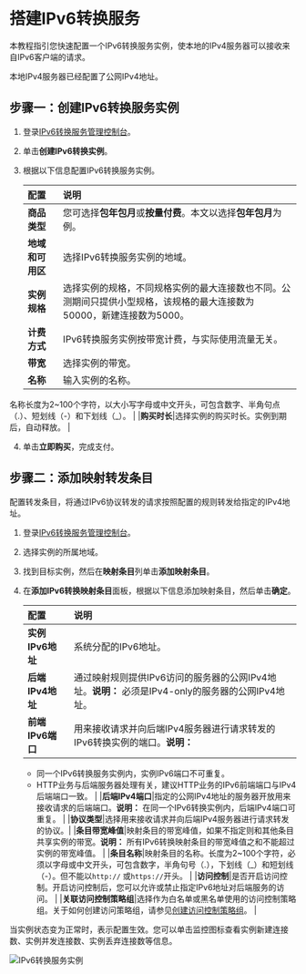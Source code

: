 # 搭建IPv6转换服务

本教程指引您快速配置一个IPv6转换服务实例，使本地的IPv4服务器可以接收来自IPv6客户端的请求。

本地IPv4服务器已经配置了公网IPv4地址。

## 步骤一：创建IPv6转换服务实例

1.  登录[IPv6转换服务管理控制台](https://ipv6trans.console.aliyun.com/instances/cn-hangzhou)。

2.  单击**创建IPv6转换实例**。

3.  根据以下信息配置IPv6转换服务实例。

    |配置|说明|
    |:-|:-|
    |**商品类型**|您可选择**包年包月**或**按量付费**。本文以选择**包年包月**为例。 |
    |**地域和可用区**|选择IPv6转换服务实例的地域。|
    |**实例规格**|选择实例的规格，不同规格实例的最大连接数也不同。公测期间只提供小型规格，该规格的最大连接数为50000，新建连接数为5000。 |
    |**计费方式**|IPv6转换服务实例按带宽计费，与实际使用流量无关。|
    |**带宽**|选择实例的带宽。|
    |**名称**|输入实例的名称。

名称长度为2~100个字符，以大小写字母或中文开头，可包含数字、半角句点（.）、短划线（-）和下划线（\_）。 |
    |**购买时长**|选择实例的购买时长。实例到期后，自动释放。 |

4.  单击**立即购买**，完成支付。


## 步骤二：添加映射转发条目

配置转发条目，将通过IPv6协议转发的请求按照配置的规则转发给指定的IPv4地址。

1.  登录[IPv6转换服务管理控制台](https://ipv6trans.console.aliyun.com/instances/cn-hangzhou)。

2.  选择实例的所属地域。

3.  找到目标实例，然后在**映射条目**列单击**添加映射条目**。

4.  在**添加IPv6转换映射条目**面板，根据以下信息添加映射条目，然后单击**确定**。

    |配置|说明|
    |:-|:-|
    |**实例IPv6地址**|系统分配的IPv6地址。|
    |**后端IPv4地址**|通过映射规则提供IPv6访问的服务器的公网IPv4地址。**说明：** 必须是IPv4-only的服务器的公网IPv4地址。 |
    |**前端IPv6端口**|用来接收请求并向后端IPv4服务器进行请求转发的IPv6转换实例的端口。**说明：**

    -   同一个IPv6转换服务实例内，实例IPv6端口不可重复。
    -   HTTP业务与后端服务器处理有关，建议HTTP业务的IPv6前端端口与IPv4后端端口一致。 |
    |**后端IPv4端口**|指定的公网IPv4地址的服务器开放用来接收请求的后端端口。**说明：** 在同一个IPv6转换实例内，后端IPv4端口可重复。 |
    |**协议类型**|选择用来接收请求并向后端IPv4服务器进行请求转发的协议。|
    |**条目带宽峰值**|映射条目的带宽峰值，如果不指定则和其他条目共享实例的带宽。**说明：** 所有IPv6转换映射条目的带宽峰值之和不能超过实例的带宽峰值。 |
    |**条目名称**|映射条目的名称。长度为2~100个字符，必须以字母或中文开头，可包含数字，半角句号（.），下划线（\_）和短划线（-）。但不能以`http://` 或`https://`开头。 |
    |**访问控制**|是否开启访问控制。开启访问控制后，您可以允许或禁止指定IPv6地址对后端服务的访问。 |
    |**关联访问控制策略组**|选择作为白名单或黑名单使用的访问控制策略组。关于如何创建访问策略组，请参见[创建访问控制策略组](/cn.zh-CN/用户指南/访问控制/配置访问控制策略组.md)。 |


当实例状态变为正常时，表示配置生效。您可以单击监控图标查看实例新建连接数、实例并发连接数、实例丢弃连接数等信息。

![IPv6转换服务实例](https://static-aliyun-doc.oss-accelerate.aliyuncs.com/assets/img/zh-CN/7226083161/p242013.png)

